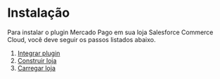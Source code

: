 # Instalação

Para instalar o plugin Mercado Pago em sua loja Salesforce Commerce Cloud, você deve seguir os passos listados abaixo.

1. [Integrar plugin](/developers/en/docs/salesforce/installation/plugin-integration)
2. [Construir loja](/developers/en/docs/salesforce/installation/store-build)
3. [Carregar loja](/developers/en/docs/salesforce/installation/store-deploy)